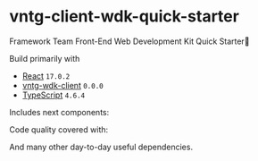 # vntg-client-wdk-quick-starter

Framework Team Front-End Web Development Kit Quick Starter🚀

Build primarily with

- [React](https://ko.reactjs.org/) `17.0.2`
- [vntg-wdk-client](https://github.com/VntgCorp/vntg-wdk-client/packages/1439141) `0.0.0`
- [TypeScript](https://www.typescriptlang.org) `4.6.4`

Includes next components:

Code quality covered with:

<!--
- [ESLint](https://github.com/eslint/eslint) `8.12.0`
- [ESLint Config React Strong](https://github.com/svbutko/eslint-config-react-strong) `2.0.2`
- [Husky](https://github.com/typicode/husky) `7.0.4`
- [Prettier](https://github.com/prettier/prettier) `2.6.1`
- [Lint staged](https://github.com/okonet/lint-staged) `12.3.7` -->

And many other day-to-day useful dependencies.
